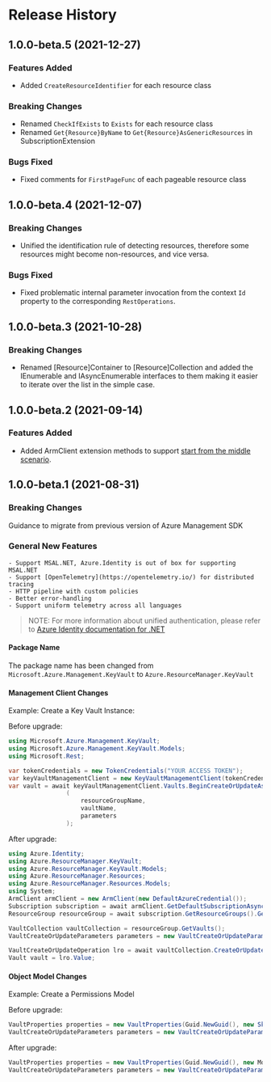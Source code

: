 # Release History

## 1.0.0-beta.5 (2021-12-27)

### Features Added

- Added `CreateResourceIdentifier` for each resource class

### Breaking Changes

- Renamed `CheckIfExists` to `Exists` for each resource class
- Renamed `Get{Resource}ByName` to `Get{Resource}AsGenericResources` in SubscriptionExtension

### Bugs Fixed

- Fixed comments for `FirstPageFunc` of each pageable resource class

## 1.0.0-beta.4 (2021-12-07)

### Breaking Changes

- Unified the identification rule of detecting resources, therefore some resources might become non-resources, and vice versa.

### Bugs Fixed

- Fixed problematic internal parameter invocation from the context `Id` property to the corresponding `RestOperations`.

## 1.0.0-beta.3 (2021-10-28)

### Breaking Changes

- Renamed [Resource]Container to [Resource]Collection and added the IEnumerable<T> and IAsyncEnumerable<T> interfaces to them making it easier to iterate over the list in the simple case.

## 1.0.0-beta.2 (2021-09-14)

### Features Added

- Added ArmClient extension methods to support [start from the middle scenario](https://github.com/Azure/azure-sdk-for-net/tree/main/sdk/resourcemanager/Azure.ResourceManager#managing-existing-resources-by-id).

## 1.0.0-beta.1 (2021-08-31)

### Breaking Changes

Guidance to migrate from previous version of Azure Management SDK

### General New Features

    - Support MSAL.NET, Azure.Identity is out of box for supporting MSAL.NET
    - Support [OpenTelemetry](https://opentelemetry.io/) for distributed tracing
    - HTTP pipeline with custom policies
    - Better error-handling
    - Support uniform telemetry across all languages

> NOTE: For more information about unified authentication, please refer to [Azure Identity documentation for .NET](https://docs.microsoft.com//dotnet/api/overview/azure/identity-readme?view=azure-dotnet)

#### Package Name
The package name has been changed from `Microsoft.Azure.Management.KeyVault` to `Azure.ResourceManager.KeyVault`

#### Management Client Changes

Example: Create a Key Vault Instance:

Before upgrade:
```C#
using Microsoft.Azure.Management.KeyVault;
using Microsoft.Azure.Management.KeyVault.Models;
using Microsoft.Rest;

var tokenCredentials = new TokenCredentials("YOUR ACCESS TOKEN");
var keyVaultManagementClient = new KeyVaultManagementClient(tokenCredentials);
var vault = await keyVaultManagementClient.Vaults.BeginCreateOrUpdateAsync
                (
                    resourceGroupName,
                    vaultName,
                    parameters
                );
```

After upgrade:
```C# Snippet:Changelog_NewCode
using Azure.Identity;
using Azure.ResourceManager.KeyVault;
using Azure.ResourceManager.KeyVault.Models;
using Azure.ResourceManager.Resources;
using Azure.ResourceManager.Resources.Models;
using System;
ArmClient armClient = new ArmClient(new DefaultAzureCredential());
Subscription subscription = await armClient.GetDefaultSubscriptionAsync();
ResourceGroup resourceGroup = await subscription.GetResourceGroups().GetAsync("myRgName");

VaultCollection vaultCollection = resourceGroup.GetVaults();
VaultCreateOrUpdateParameters parameters = new VaultCreateOrUpdateParameters(Location.WestUS2, new VaultProperties(Guid.NewGuid(), new Models.Sku(SkuFamily.A, SkuName.Standard)));

VaultCreateOrUpdateOperation lro = await vaultCollection.CreateOrUpdateAsync("myVaultName", parameters);
Vault vault = lro.Value;
```

#### Object Model Changes

Example: Create a Permissions Model

Before upgrade:
```C#
VaultProperties properties = new VaultProperties(Guid.NewGuid(), new Sku(SkuFamily.A, SkuName.Standard));
VaultCreateOrUpdateParameters parameters = new VaultCreateOrUpdateParameters(Location.WestUS2, properties);
```

After upgrade:
```C# Snippet:Changelog_CreateModel
VaultProperties properties = new VaultProperties(Guid.NewGuid(), new Models.Sku(SkuFamily.A, SkuName.Standard));
VaultCreateOrUpdateParameters parameters = new VaultCreateOrUpdateParameters(Location.WestUS2, properties);
```
